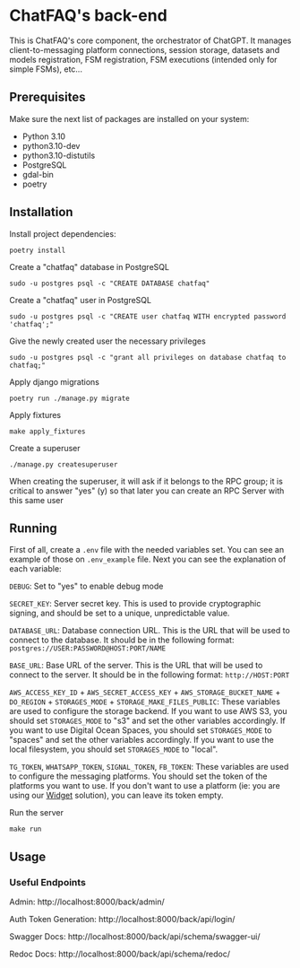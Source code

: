 # ChatFAQ's back-end

This is ChatFAQ's core component, the orchestrator of ChatGPT. It manages client-to-messaging platform connections, session storage, datasets and models registration, FSM registration, FSM executions (intended only for simple FSMs), etc...

## Prerequisites

Make sure the next list of packages are installed on your system:

- Python 3.10
- python3.10-dev
- python3.10-distutils
- PostgreSQL
- gdal-bin
- poetry

## Installation

Install project dependencies:

    poetry install

Create a "chatfaq" database in PostgreSQL

    sudo -u postgres psql -c "CREATE DATABASE chatfaq"

Create a "chatfaq" user in PostgreSQL

    sudo -u postgres psql -c "CREATE user chatfaq WITH encrypted password 'chatfaq';"

Give the newly created user the necessary privileges

    sudo -u postgres psql -c "grant all privileges on database chatfaq to chatfaq;"

Apply django migrations

    poetry run ./manage.py migrate

Apply fixtures

    make apply_fixtures

Create a superuser

    ./manage.py createsuperuser

When creating the superuser, it will ask if it belongs to the RPC group; it is critical to answer "yes" (y) so that later you can create an RPC Server with this same user


## Running


First of all, create a `.env` file with the needed variables set. You can see an example of those on `.env_example` file. Next you can see the explanation of each variable:

`DEBUG`: Set to "yes" to enable debug mode

`SECRET_KEY`: Server secret key. This is used to provide cryptographic signing, and should be set to a unique, unpredictable value.

`DATABASE_URL`: Database connection URL. This is the URL that will be used to connect to the database. It should be in the following format: `postgres://USER:PASSWORD@HOST:PORT/NAME`

`BASE_URL`: Base URL of the server. This is the URL that will be used to connect to the server. It should be in the following format: `http://HOST:PORT`

`AWS_ACCESS_KEY_ID` + `AWS_SECRET_ACCESS_KEY` + `AWS_STORAGE_BUCKET_NAME` + `DO_REGION` + `STORAGES_MODE` + `STORAGE_MAKE_FILES_PUBLIC`: These variables are used to configure the storage backend. If you want to use AWS S3, you should set `STORAGES_MODE` to "s3" and set the other variables accordingly. If you want to use Digital Ocean Spaces, you should set `STORAGES_MODE` to "spaces" and set the other variables accordingly. If you want to use the local filesystem, you should set `STORAGES_MODE` to "local".

`TG_TOKEN`, `WHATSAPP_TOKEN`, `SIGNAL_TOKEN`, `FB_TOKEN`: These variables are used to configure the messaging platforms. You should set the token of the platforms you want to use. If you don't want to use a platform (ie: you are using our [Widget](../widget/README.md) solution), you can leave its token empty.

Run the server

    make run

## Usage
### Useful Endpoints

Admin: http://localhost:8000/back/admin/

Auth Token Generation: http://localhost:8000/back/api/login/

Swagger Docs: http://localhost:8000/back/api/schema/swagger-ui/

Redoc Docs: http://localhost:8000/back/api/schema/redoc/
